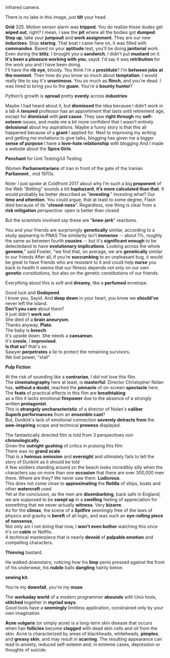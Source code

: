 
infrared camera. 

There is no lake in this image, just **tilt** your head. 

**Grid** 325. Motion sensor alarm was **tripped**. 
You do realize those dudes get **wiped out**, right? 
I mean, I saw the **pit** where all the bodies got **dumped**. 
**Step up**, take your **jumpsuit** and **work assignment**. 
They are our new **inductees**. 
Stop **staring**. 
That boat I came here on, it was filled with **commandos**. 
Based on your **aptitude** test, you'll be doing **janitorial** work. 
Even during the **blitz**. 
I brought you a **sandwich**, I didn't put **mustard** on it. 
**It's been a pleasure working with you**, sayid. 
I'd say it was **retribution** for the work you and I have been doing.  
I'll have the **rib eye**, bloody. 
You think I'm a **prostitute**? 
I'm **between jobs** **at the moment**. 
Then how do you know so much about **temptation**. 
I would really like to say it's **unanimous**. 
You so much as **flinch**, and you're dead. 
I was hired to bring you to the **guam**. 
You're a **bounty hunter**? 

Python’s growth is **spread** pretty **evenly** across **industries**

Maybe I had heard about it, but **dismissed** the idea because I didn’t work in a lab
A **tenured** professor has an appointment that lasts until retirement age, except for **dismissal** with **just cause**.
They saw **right through** my **self-esteem** issues, and made me a bit more confident that I wasn’t entirely **delusional** about my aspirations.
Maybe a funny story is that this all happened because of a **grant** I applied for. 
Next to improving my writing and getting me invitations to give talks, blogging has given me a bigger **sense of purpose**
I have a **love-hate relationship** with blogging
And I made a website about the **Spice Girls**.

**Penchant** for Unit Testing/UI Testing

Women **Parliamentarians** of Iran in front of the gate of the Iranian **Parliament** , mid 1970s.

Note: I just spoke at Coldfront 2017 about why I’m such a big **proponent** of the Web
"Betting" sounds a bit **haphazard**, **it’s more calculated than that**. It would probably be better described as "**investing**."
Investing what? Our **time and attention**.
You could argue, that at least to some degree, Flash died because of its "**closed-ness**".
Regardless, one thing is clear from a **risk mitigation** perspective: open is better than closed

But the scientists involved say these are "**knee-jerk**" reactions.  

You and your friends are surprisingly **genetically** similar, according to a study appearing in PNAS
The similarity isn't **immense** -- about 1%, roughly the same as between fourth **cousins** -- but it's **significant enough** to be detectedand to have **evolutionary implications**.
Looking across the whole **genome**," said Fowler, "we find that, on average, we are **genetically** similar to our friends
After all, if you're **succumbing** to an unpleasant bug, it would be great to have friends who are resistant to it and could help **nurse** you back to health
It seems that our fitness depends not only on our own **genetic** constitutions, but also on the genetic constitutions of our friends.

Everything about this is soft and **dreamy**, like a **perfumed** envelope.  
  
Good luck and **Godspeed**.  
I know you, Sayid. And **deep down** in your heart, you know we **should've** never left the island.  
**Don't you care** about them?  
It just didn't **work out**.  
She died of a **brain aneurysm**.  
Thanks anyway, **Plato**.  
The baby is **breech**.  
It's upside down. She needs a **caesarean**.  
It's **creole**, I **improvised**.  
**Is that so**? that's so.  
Sawyer **perpetrates** a lie to protect the remaining survivors.  
We lost power, "stall"  
  
**Pulp Fiction**  
  
At the risk of sounding like a **contrarian**, I did not love this film.  
The **cinematography** here at least, is **masterful**. Director Christopher Nolan has, **without a doubt**, reached the **pinnacle** of on-screen **spectacle** here.  
The **feats** of practical effects in this film are **breathtaking**  
as a film it lacks emotional **firepower** due to the absence of a strongly written **protagonist**.  
This is **strangely** **uncharacteristic** of a director of Nolan's **caliber**  
**Superb performances** from an **ensemble cast**?  
But, Dunkirk's lack of emotional connection **severely** **detracts from** the **awe-inspiring** scope and technical **prowess** displayed.  
  
The fantastically directed film is told from 3 perspectives non **chronologically**.  
Given the **outright** **gushing** of critics in praising this film  
There was no **grand scale**  
That is a **heinous** **omission** and **oversight** and ultimately fails to tell the story of Dunkirk as it should be told  
A few soldiers standing around on the beach looks incredibly silly when the characters say on more than one **occasion** that there are over 300,000 men there. Where are they? We never saw them. **Ludicrous**.  
This does not come close to **approximating** the **flotilla** of ships, boats and other **watercraft** used  
Yet at the conclusion, as the men are **disembarking**, back safe in England, we are supposed to be **swept up** in a **swelling** feeling of appreciation for something that we never actually **witness**. Very **bizarre**.  
As for the **climax**, the scene of a **Spitfire** seemingly free of the laws of physics and gravity is **bereft** of all logic, and was such an **eye-rolling** **piece of nonsense**,  
Not only am I not doing that now, I **won't even bother** watching this once it's on **cable** or Netflix.  
A technical masterpiece that is nearly **devoid** of **palpable emotion** and compelling characters.  
  
**Thieving** bastard.  
  
He walked downstairs, noticing 	how his **limp** penis pressed against the front of his underwear, his **nubile** balls **dangling** hairily below.  
  
**sewing kit**.  
  
You're my **downfall**, you're my **muse**  
  
The **workaday world** of a modern programmer **abounds** with Unix tools, **stitched** together in **myriad ways**.  
Good tools have a **seemingly** limitless application, constrained only by your own imagination  
  
**Acne vulgaris** (or simply acne) is a long-term skin disease that occurs when hair **follicles** become **clogged** with dead skin cells and oil from the skin. Acne is characterized by areas of blackheads, whiteheads, **pimples**, and **greasy skin**, and may result in **scarring**. The resulting appearance can lead to anxiety, reduced self-esteem and, in extreme cases, depression or thoughts of suicide.  
  



